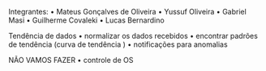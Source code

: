 Integrantes:
•⁠ Mateus Gonçalves de Oliveira
•⁠ Yussuf Oliveira
•⁠ Gabriel Masi
•⁠ Guilherme Covaleki
•⁠ Lucas Bernardino

Tendência de dados
•⁠  ⁠normalizar os dados recebidos
•⁠  ⁠encontrar padrões de tendência (curva de tendência )
•⁠  ⁠notificações para anomalias

NÃO VAMOS FAZER
•⁠  ⁠controle de OS

